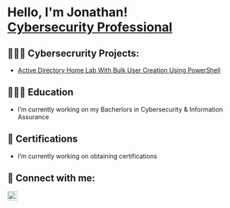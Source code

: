 <h1>Hello, I'm Jonathan! <br/><a href="https://github.com/JonCyberGuy"</a> <a href="www.linkedin.com/in/Jwills9315">Cybersecurity Professional</a></a></h1>

<h2>👨🏾‍💻 Cybersecrurity Projects:</h2>
 
- [Active Directory Home Lab With Bulk User Creation Using PowerShell](https://github.com/JonCyberGuy/JonCyberGuy/LABURL)

<h2>👨🏽‍🎓 Education</h2>

- I’m currently working on my Bacherlors in Cybersecurity & Information Assurance

<h2>📜 Certifications</h2>

- I’m currently working on obtaining certifications

<h2> 🤳 Connect with me:</h2>

[<img align="left" alt="Jonathan Williams | LinkedIn" width="22px" src="https://cdn.jsdelivr.net/npm/simple-icons@v3/icons/linkedin.svg" />][linkedin]

[linkedin]: https://www.linkedin.com/in/jwills9315/

<!--
**JonCyberGuy/JonCyberGuy** is a ✨ _special_ ✨ repository because its `README.md` (this file) appears on your GitHub profile.

Here are some ideas to get you started:

- 🔭 I’m currently working on ...
- 🌱 I’m currently learning ...
- 👯 I’m looking to collaborate on ...
- 🤔 I’m looking for help with ...
- 💬 Ask me about ...
- 📫 How to reach me: ...
- 😄 Pronouns: ...
- ⚡ Fun fact: ...
